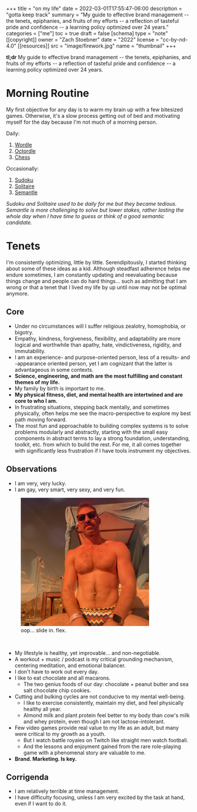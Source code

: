 +++
title = "on my life"
date = 2022-03-01T17:55:47-06:00
description = "gotta keep track"
summary = "My guide to effective brand management -- the tenets, epiphanies, and fruits of my efforts -- a reflection of tasteful pride and confidence -- a learning policy optimized over 24 years."
categories = ["me"]
toc = true
draft = false
[schema]
  type = "note"
[[copyright]]
  owner = "Zach Stoebner"
  date = "2022"
  license = "cc-by-nd-4.0"
[[resources]]
  src = "image/firework.jpg"
  name = "thumbnail"
+++

**tl;dr** My guide to effective brand management -- the tenets, epiphanies, and fruits of my efforts -- a reflection of tasteful pride and confidence -- a learning policy optimized over 24 years. 

# Morning Routine
My first objective for any day is to warm my brain up with a few bitesized games. Otherwise, it's a slow process getting out of bed and motivating myself for the day because I'm not much of a morning person. 

Daily:
1. [Wordle](https://www.nytimes.com/games/wordle/index.html)
2. [Octordle](https://octordle.com)
3. [Chess](https://www.chess.com/daily-chess-puzzle)

Occasionally:
1. [Sudoku](https://www.nytimes.com/puzzles/sudoku/hard)
2. [Solitaire](https://games.washingtonpost.com/en-us/games/daily-solitaire)
3. [Semantle](https://semantle.novalis.org)

*Sudoku and Solitaire used to be daily for me but they became tedious. Semantle is more challenging to solve but lower stakes, rather lasting the whole day when I have time to guess or think of a good semantic candidate.*

# Tenets
I'm consistently optimizing, little by little. Serendipitously, I started thinking about some of these ideas as a kid. Although steadfast adherence helps me endure sometimes, I am constantly updating and reevaluating because things change and people can do hard things... such as admitting that I am wrong or that a tenet that I lived my life by up until now may not be optimal anymore. 

## Core
- Under no circumstances will I suffer religious zealotry, homophobia, or bigotry.
- Empathy, kindness, forgiveness, flexibility, and adaptability are more logical and worthwhile than apathy, hate, vindictiveness, rigidity, and immutability.
- I am an experience- and purpose-oriented person, less of a results- and -appearance oriented person, yet I am cognizant that the latter is advantageous in some contexts.
- <strong>Science, engineering, and math are the most fulfilling and constant themes of my life.</strong>
- My family by birth is important to me. 
- <strong>My physical fitness, diet, and mental health are intertwined and are core to who I am.</strong>
- In frustrating situations, stepping back mentally, and sometimes physically, often helps me see the macro-perspective to explore my best path moving forward. 
- The most fun and approachable to building complex systems is to solve problems modularly and abstractly, starting with the small easy components in abstract terms to lay a strong foundation, understanding, toolkit, etc. from which to build the rest. For me, it all comes together with significantly less frustration if I have tools instrument my objectives. 

## Observations
- I am very, very lucky. 
- I am gay, very smart, very sexy, and very fun.

<figure>
<img src="image/titties.jpeg" alt="Zach Stoebner, at Mantamar in Puerto Vallarta" style="width:350px;height:350px"/> 
<figcaption>oop... slide in. flex.</figcaption>
</figure>
<br>

- My lifestyle is healthy, yet improvable... and non-negotiable.
- A workout + music / podcast is my critical grounding mechanism, centering meditation, and emotional balancer.
- I don't have to work out every day.
- I like to eat chocolate and all macarons.
	- The two genius foods of our day: chocolate + peanut butter and sea salt chocolate chip cookies.
- Cutting and bulking cycles are not conducive to my mental well-being. 
	- I like to exercise consistently, maintain my diet, and feel physically healthy all year.
	- Almond milk and plant protein feel better to my body than cow's milk and whey protein, even though I am not lactose-intolerant.
- Few video games provide real value to my life as an adult, but many were critical to my growth as a youth.
	- But I watch battle royales on Twitch like straight men watch football. 
	- And the lessons and enjoyment gained from the rare role-playing game with a phenomenal story are valuable to me. 
- <strong>Brand. Marketing. Is key.</strong>

## Corrigenda
- I am relatively terrible at time management.
- I have difficulty focusing, unless I am very excited by the task at hand, even if I want to do it. 
